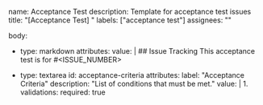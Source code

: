 name: Acceptance Test
description: Template for acceptance test issues
title: "[Acceptance Test] "
labels: ["acceptance test"]
assignees: ""

body:
  - type: markdown
    attributes:
      value: |
        ## Issue Tracking
        This acceptance test is for #<ISSUE_NUMBER>

  - type: textarea
    id: acceptance-criteria
    attributes:
      label: "Acceptance Criteria"
      description: "List of conditions that must be met."
      value: |
        1. 
    validations:
      required: true
